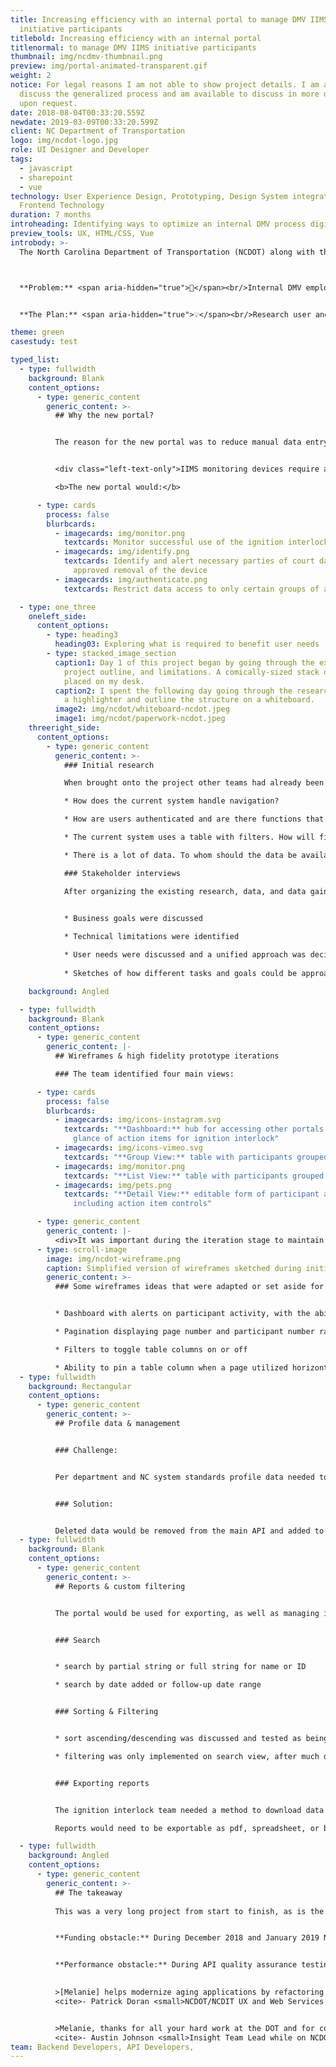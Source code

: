 ```yaml
---
title: Increasing efficiency with an internal portal to manage DMV IIMS
  initiative participants
titlebold: Increasing efficiency with an internal portal
titlenormal: to manage DMV IIMS initiative participants
thumbnail: img/ncdmv-thumbnail.png
preview: img/portal-animated-transparent.gif
weight: 2
notice: For legal reasons I am not able to show project details. I am able to
  discuss the generalized process and am available to discuss in more detail
  upon request.
date: 2018-08-04T00:33:20.559Z
newdate: 2019-03-09T00:33:20.599Z
client: NC Department of Transportation
logo: img/ncdot-logo.jpg
role: UI Designer and Developer
tags:
  - javascript
  - sharepoint
  - vue
technology: User Experience Design, Prototyping, Design System integration,
  Frontend Technology
duration: 7 months
introheading: Identifying ways to optimize an internal DMV process digitally
preview_tools: UX, HTML/CSS, Vue
introbody: >-
  The North Carolina Department of Transportation (NCDOT) along with the Department of Motor Vehicles (NCDMV) is responsible for managing transportation infrastructure, registration for driver license, and general driver safety. The Ignition Interlock Program team needed a new online system for managing the program. The new system would need to still support the legacy system’s data and its user’s needs; this included browser support, a SharePoint frontend, and UI that integrated into the existing design system



  **Problem:** <span aria-hidden="true">🤔</span><br/>Internal DMV employees working within an older portal for managing Ignition Interlock participants experience difficulty keeping up with backlog and lack of needed features. 


  **The Plan:** <span aria-hidden="true">💡</span><br/>Research user and business needs to produce a list of missing and desired features. Create new portal UI and develop a new approach to data management and API integration, while separating reliance on specific dependencies.

theme: green
casestudy: test

typed_list:
  - type: fullwidth
    background: Blank
    content_options:
      - type: generic_content
        generic_content: >-
          ## Why the new portal?


          The reason for the new portal was to reduce manual data entry. The system would integrate with the IIMS data APIs to aid in creating desired features to aid in managing existing, stale, and new participants and vendors of the IIMS monitoring devices.


          <div class="left-text-only">IIMS monitoring devices require a driver to conduct breathalyzer tests in order to start a vehicle.</div></br>

          <b>The new portal would:</b>

      - type: cards
        process: false
        blurbcards:
          - imagecards: img/monitor.png
            textcards: Monitor successful use of the ignition interlock device
          - imagecards: img/identify.png
            textcards: Identify and alert necessary parties of court dates and eventual
              approved removal of the device
          - imagecards: img/authenticate.png
            textcards: Restrict data access to only certain groups of authenticated users

  - type: one_three    
    oneleft_side:
      content_options:
        - type: heading3
          heading03: Exploring what is required to benefit user needs
        - type: stacked_image_section
          caption1: Day 1 of this project began by going through the existing research,
            project outline, and limitations. A comically-sized stack of paper was
            placed on my desk. 
          caption2: I spent the following day going through the research with
            a highlighter and outline the structure on a whiteboard.
          image2: img/ncdot/whiteboard-ncdot.jpeg
          image1: img/ncdot/paperwork-ncdot.jpeg
    threeright_side:
      content_options:
        - type: generic_content
          generic_content: >-
            ### Initial research

            When brought onto the project other teams had already been researching and working on the legislation. This research consisted of the existing application pages and online database that this portal would be incorporated with. We knew the backend database would need data structure updates. I worked with the backend team to define the transition from the existing system to the new in preparation for the UI changes

            * How does the current system handle navigation?

            * How are users authenticated and are there functions that only some users have access to? What does an unauthenticated user see?

            * The current system uses a table with filters. How will filtering be handled without a SharePoint backend?

            * There is a lot of data. To whom should the data be available, when, and how can the data be grouped into views?            

            ### Stakeholder interviews

            After organizing the existing research, data, and data gained from numerous internal and external ideation sessions I consulted with the internal project lead. We unified on a strategy before driving downtown to meet with the project owner. The project owner ensured the plan met their expectations. Some aspects of the project required clarification to how it would translate within the UI. I was able to sketch and iterate on an initial batch wireframes for each set of pages during the session. The project owner was satisfied with the direction and signed off on the project so work on the UI and APIs could begin.

            
            * Business goals were discussed

            * Technical limitations were identified

            * User needs were discussed and a unified approach was decided upon
            
            * Sketches of how different tasks and goals could be approached were created during the initial interview

    background: Angled       

  - type: fullwidth
    background: Blank
    content_options:
      - type: generic_content
        generic_content: |-
          ## Wireframes & high fidelity prototype iterations

          ### The team identified four main views:

      - type: cards
        process: false
        blurbcards:
          - imagecards: img/icons-instagram.svg
            textcards: "**Dashboard:** hub for accessing other portals in addition to a quick
              glance of action items for ignition interlock"
          - imagecards: img/icons-vimeo.svg
            textcards: "**Group View:** table with participants grouped by date added"
          - imagecards: img/monitor.png
            textcards: "**List View:** table with participants grouped by date added"
          - imagecards: img/pets.png
            textcards: "**Detail View:** editable form of participant and vendor information
              including action item controls"

      - type: generic_content
        generic_content: |-
          <div>It was important during the iteration stage to maintain the basic structure of the existing pages. The DMV team did not want a rebrand and wanted the new system to fit in atheistically with the existing SharePoint design system. This meant the focus would be on optimized functionality and user experience.</div>
      - type: scroll-image
        image: img/ncdot-wireframe.png
        caption: Simplified version of wireframes sketched during initial client meeting. 
        generic_content: >-
          ### Some wireframes ideas that were adapted or set aside for later updates:


          * Dashboard with alerts on participant activity, with the ability to set reminders

          * Pagination displaying page number and participant number ranges

          * Filters to toggle table columns on or off

          * Ability to pin a table column when a page utilized horizontal scrolling
  - type: fullwidth
    background: Rectangular
    content_options:
      - type: generic_content
        generic_content: >-
          ## Profile data & management


          ### Challenge:


          Per department and NC system standards profile data needed to be retained for years. Users also needed to be able to remove accounts whether due to error or dismissal from the program.


          ### Solution:


          Deleted data would be removed from the main API and added to a separate API for deleted accounts. This delete API would auto remove data after a certain amount of time, according to state regulations. This process would allow users deleted in error to be reinstated.
  - type: fullwidth
    background: Blank
    content_options:
      - type: generic_content
        generic_content: >-
          ## Reports & custom filtering


          The portal would be used for exporting, as well as managing information. Reports would contain features for search, sorting, and filtering.


          ### Search


          * search by partial string or full string for name or ID

          * search by date added or follow-up date range


          ### Sorting & Filtering


          * sort ascending/descending was discussed and tested as being based on ID or last name, and status

          * filtering was only implemented on search view, after much discussion


          ### Exporting reports


          The ignition interlock team needed a method to download data based on customizable criteria.

          Reports would need to be exportable as pdf, spreadsheet, or both as a single download

  - type: fullwidth
    background: Angled
    content_options:
      - type: generic_content
        generic_content: >-
          ## The takeaway
          
          This was a very long project from start to finish, as is the case with most government work. While the project did experience some ups and downs with funding and performance obstacles, the end result was highly praised by the team which now uses this application daily. There has been a reduction of hours spent by the team managing data. Success! State-wide records and process continues to show improvement as the backlog decreases. 🎉


          **Funding obstacle:** During December 2018 and January 2019 NC was affected by the federal government shutdown. All work completed towards projects had to be paused.


          **Performance obstacle:** During API quality assurance testing it was found that pages loading mass amounts of data required a lengthy wait time for initial load. The data set for testing included a max of 10,000 records, but the production API exceeded this amount exponentially. This was not disclosed in inital testing and implementation so had to be quickly remediated before project launch. The method used at launch for fetching the amount of data records was not the most ideal, but the due to cross-team disagreements the data would not be sent in batches.
          

          >[Melanie] helps modernize aging applications by refactoring them using modern JavaScript frameworks, like Vue.js. Her user-first philosophy for user experience […] made her a critical part of the team’s success.<br>
          <cite>- Patrick Doran <small>NCDOT/NCDIT UX and Web Services Manager</small></cite>


          >Melanie, thanks for all your hard work at the DOT and for continuing to educate us on usability!<br>
          <cite>- Austin Johnson <small>Insight Team Lead while on NCDOT contract</small></cite>          
team: Backend Developers, API Developers,
---
```

